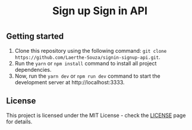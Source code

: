 <h1 align="center">
  Sign up Sign in API
<h1>

## Getting started

1. Clone this repository using the following command: `git clone https://github.com/Laerthe-Souza/signin-signup-api.git`.
2. Run the `yarn` or `npm install` command to install all project dependencies.
3. Now, run the `yarn dev` or `npm run dev` command to start the development server at http://localhost:3333.

## License

This project is licensed under the MIT License - check the [LICENSE](https://opensource.org/licenses/MIT) page for details.
